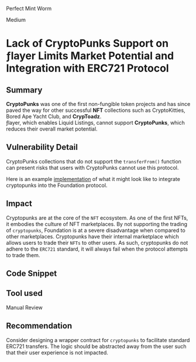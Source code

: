 Perfect Mint Worm

Medium

# Lack of CryptoPunks Support on ƒlayer Limits Market Potential and Integration with ERC721 Protocol

## Summary
**CryptoPunks** was one of the first non-fungible token projects and has since paved the way for other successful **NFT** collections such as CryptoKitties, Bored Ape Yacht Club, and **CrypToadz**.  
ƒlayer, which enables Liquid Listings, cannot support **CryptoPunks**, which reduces their overall market potential.
## Vulnerability Detail
CryptoPunks collections that do not support the `transferFrom()` function can present risks that users with CryptoPunks cannot use this protocol.

Here is an example [implementation](https://github.com/code-423n4/2021-12-nftx/blob/main/nftx-protocol-v2/contracts/solidity/NFTXStakingZap.sol#L417-L424) of what it might look like to integrate cryptopunks into the Foundation protocol.
## Impact
Cryptopunks are at the core of the `NFT` ecosystem. As one of the first NFTs, it embodies the culture of NFT marketplaces. By not supporting the trading of `cryptopunks`, Foundation is at a severe disadvantage when compared to other marketplaces. Cryptopunks have their internal marketplace which allows users to trade their `NFTs` to other users. As such, cryptopunks do not adhere to the `ERC721` standard, it will always fail when the protocol attempts to trade them.
## Code Snippet

## Tool used

Manual Review

## Recommendation
Consider designing a wrapper contract for `cryptopunks` to facilitate standard ERC721 transfers. The logic should be abstracted away from the user such that their user experience is not impacted.